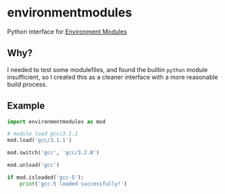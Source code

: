 # environmentmodules
Python interface for [Environment Modules](https://github.com/cea-hpc/modules)


## Why?

I needed to test some modulefiles, and found the builtin `python` module insufficient, so I created this as a cleaner interface with a more reasonable build process.

## Example

```python
import environmentmodules as mod

# module load gcc/3.1.1
mod.load('gcc/3.1.1')

mod.switch('gcc', 'gcc/3.2.0')

mod.unload('gcc')

if mod.isloaded('gcc-5'):
    print('gcc-5 loaded successfully!')
```
